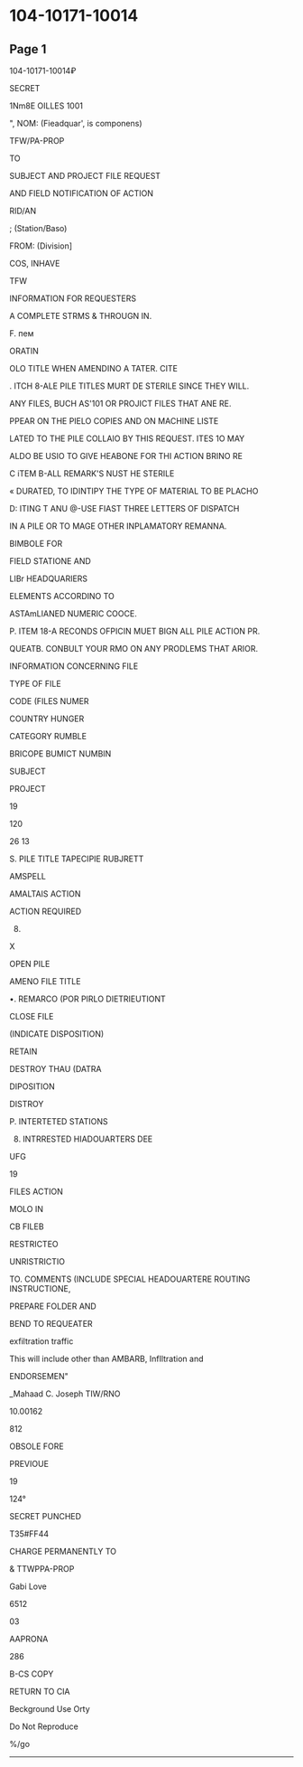# 104-10171-10014

## Page 1

104-10171-10014₽

SECRET

1Nm8E OILLES 1001

", NOM: (Fieadquar', is componens)

TFW/PA-PROP

TO

SUBJECT AND PROJECT FILE REQUEST

AND FIELD NOTIFICATION OF ACTION

RID/AN

; (Station/Baso)

FROM: (Division]

COS, INHAVE

TFW

INFORMATION FOR REQUESTERS

A COMPLETE STRMS & THROUGN IN.

F. пем

ORATIN

OLO TITLE WHEN AMENDINO A TATER. CITE

. ITCH 8-ALE PILE TITLES MURT DE STERILE SINCE THEY WILL.

ANY FILES, BUCH AS'101 OR PROJICT FILES THAT ANE RE.

PPEAR ON THE PIELO COPIES AND ON MACHINE LISTE

LATED TO THE PILE COLLAIO BY THIS REQUEST. ITES 1O MAY

ALDO BE USIO TO GIVE HEABONE FOR THI ACTION BRINO RE

C iTEM B-ALL REMARK'S NUST HE STERILE

« DURATED, TO IDINTIPY THE TYPE OF MATERIAL TO BE PLACHO

D: ITING T ANU @-USE FIAST THREE LETTERS OF DISPATCH

IN A PILE OR TO MAGE OTHER INPLAMATORY REMANNA.

BIMBOLE FOR

FIELD STATIONE AND

LIBr HEADQUARIERS

ELEMENTS ACCORDINO TO

ASTAmLIANED NUMERIC COOCE.

P. ITEM 18-A RECONDS OFPICIN MUET BIGN ALL PILE ACTION PR.

QUEATB. CONBULT YOUR RMO ON ANY PRODLEMS THAT ARIOR.

INFORMATION CONCERNING FILE

TYPE OF FILE

CODE (FILES NUMER

COUNTRY HUNGER

CATEGORY RUMBLE

BRICOPE BUMICT NUMBIN

SUBJECT

PROJECT

19

120

26 13

S. PILE TITLE TAPECIPIE RUBJRETT

AMSPELL

AMALTAIS ACTION

ACTION REQUIRED

8.

X

OPEN PILE

AMENO FILE TITLE

•. REMARCO (POR PIRLO DIETRIEUTIONT

CLOSE FILE

(INDICATE DISPOSITION)

RETAIN

DESTROY THAU (DATRA

DIPOSITION

DISTROY

P. INTERTETED STATIONS

8. INTRRESTED HIADOUARTERS DEE

UFG

19

FILES ACTION

MOLO IN

CB FILEB

RESTRICTEO

UNRISTRICTIO

TO. COMMENTS (INCLUDE SPECIAL HEADOUARTERE ROUTING INSTRUCTIONE,

PREPARE FOLDER AND

BEND TO REQUEATER

exfiltration traffic

This will include other than AMBARB, InfIltration and

ENDORSEMEN"

_Mahaad C. Joseph TIW/RNO

10.00162

812

OBSOLE FORE

PREVIOUE

19

124°

SECRET PUNCHED

T35#FF44

CHARGE PERMANENTLY TO

& TTWPPA-PROP

Gabi Love

6512

03

AAPRONA

286

B-CS COPY

RETURN TO CIA

Beckground Use Orty

Do Not Reproduce

%/go

---

